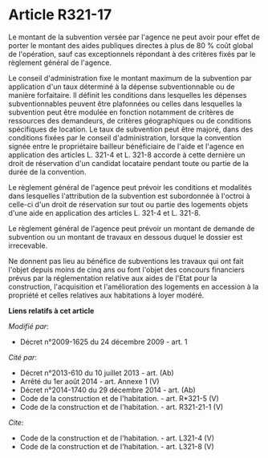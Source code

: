 # Article R321-17

Le montant de la subvention versée par l'agence ne peut avoir pour effet de porter le montant des aides publiques directes à
plus de 80 % coût global de l'opération, sauf cas exceptionnels répondant à des critères fixés par le règlement général de
l'agence. 

Le conseil d'administration fixe le montant maximum de la subvention par application d'un taux déterminé à la dépense
subventionnable ou de manière forfaitaire. Il définit les conditions dans lesquelles les dépenses subventionnables peuvent
être plafonnées ou celles dans lesquelles la subvention peut être modulée en fonction notamment de critères de ressources des
demandeurs, de critères géographiques ou de conditions spécifiques de location. Le taux de subvention peut être majoré, dans
des conditions fixées par le conseil d'administration, lorsque la convention signée entre le propriétaire bailleur
bénéficiaire de l'aide et l'agence en application des articles L. 321-4 et L. 321-8 accorde à cette dernière un droit de
réservation d'un candidat locataire pendant toute ou partie de la durée de la convention. 

Le règlement général de l'agence peut prévoir les conditions et modalités dans lesquelles l'attribution de la subvention est
subordonnée à l'octroi à celle-ci d'un droit de réservation sur tout ou partie des logements objets d'une aide en application
des articles L. 321-4 et L. 321-8. 

Le règlement général de l'agence peut prévoir un montant de demande de subvention ou un montant de travaux en dessous duquel
le dossier est irrecevable. 

Ne donnent pas lieu au bénéfice de subventions les travaux qui ont fait l'objet depuis moins de cinq ans ou font l'objet des
concours financiers prévus par la réglementation relative aux aides de l'Etat pour la construction, l'acquisition et
l'amélioration des logements en accession à la propriété et celles relatives aux habitations à loyer modéré.

**Liens relatifs à cet article**

_Modifié par_:

  - Décret n°2009-1625 du 24 décembre 2009 - art. 1

_Cité par_:

  - Décret n°2013-610 du 10 juillet 2013 - art. (Ab)
  - Arrêté du 1er août 2014 - art. Annexe 1 (V)
  - Décret n°2014-1740 du 29 décembre 2014 - art. (Ab)
  - Code de la construction et de l'habitation. - art. R*321-5 (V)
  - Code de la construction et de l'habitation. - art. R321-21-1 (V)

_Cite_:

  - Code de la construction et de l'habitation. - art. L321-4 (V)
  - Code de la construction et de l'habitation. - art. L321-8 (V)
